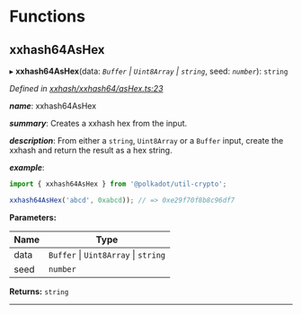 

# Functions

<a id="xxhash64ashex"></a>

##  xxhash64AsHex

▸ **xxhash64AsHex**(data: *`Buffer` \| `Uint8Array` \| `string`*, seed: *`number`*): `string`

*Defined in [xxhash/xxhash64/asHex.ts:23](https://github.com/polkadot-js/common/blob/1ac6c26/packages/util-crypto/src/xxhash/xxhash64/asHex.ts#L23)*

*__name__*: xxhash64AsHex

*__summary__*: Creates a xxhash hex from the input.

*__description__*: From either a `string`, `Uint8Array` or a `Buffer` input, create the xxhash and return the result as a hex string.

*__example__*:   

```javascript
import { xxhash64AsHex } from '@polkadot/util-crypto';

xxhash64AsHex('abcd', 0xabcd)); // => 0xe29f70f8b8c96df7
```

**Parameters:**

| Name | Type |
| ------ | ------ |
| data | `Buffer` \| `Uint8Array` \| `string` |
| seed | `number` |

**Returns:** `string`

___

